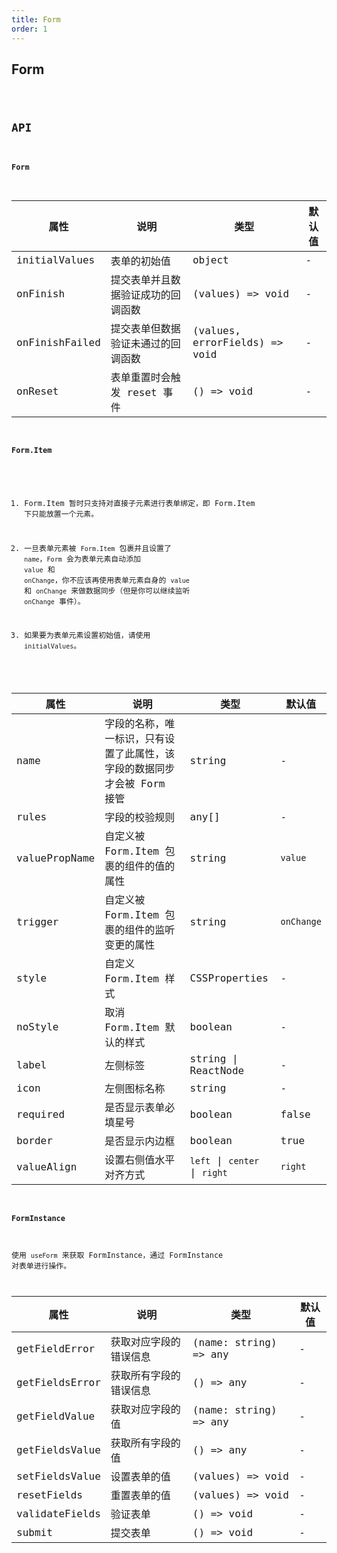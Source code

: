 ```yaml
---
title: Form
order: 1
---
```


## Form

<code src="./form/index.tsx" />

## API

#### Form

| 属性           | 说明                               | 类型                          | 默认值 |
| -------------- | ---------------------------------- | ----------------------------- | ------ |
| initialValues  | 表单的初始值                       | object                        | -      |
| onFinish       | 提交表单并且数据验证成功的回调函数 | (values) => void              | -      |
| onFinishFailed | 提交表单但数据验证未通过的回调函数 | (values, errorFields) => void | -      |
| onReset        | 表单重置时会触发 reset 事件        | () => void                    | -      |

#### Form.Item

1. Form.Item 暂时只支持对直接子元素进行表单绑定，即 Form.Item 下只能放置一个元素。

2. 一旦表单元素被 `Form.Item` 包裹并且设置了 `name`，`Form` 会为表单元素自动添加 `value` 和 `onChange`，你不应该再使用表单元素自身的 `value` 和 `onChange` 来做数据同步（但是你可以继续监听 `onChange` 事件）。

3. 如果要为表单元素设置初始值，请使用 `initialValues`。

| 属性 | 说明 | 类型 | 默认值 |
| --- | --- | --- | --- |
| name | 字段的名称，唯一标识，只有设置了此属性，该字段的数据同步才会被 Form 接管 | string | - |
| rules | 字段的校验规则 | any[] | - |
| valuePropName | 自定义被 Form.Item 包裹的组件的值的属性 | string | `value` |
| trigger | 自定义被 Form.Item 包裹的组件的监听变更的属性 | string | `onChange` |
| style | 自定义 Form.Item 样式 | CSSProperties | - |
| noStyle | 取消 Form.Item 默认的样式 | boolean | - |
| label | 左侧标签 | string \| ReactNode | - |
| icon | 左侧图标名称 | string | - |
| required | 是否显示表单必填星号 | boolean | false |
| border | 是否显示内边框 | boolean | true |
| valueAlign | 设置右侧值水平对齐方式 | `left` \| `center` \| `right` | `right` |

#### FormInstance

使用 `useForm` 来获取 FormInstance，通过 FormInstance 对表单进行操作。

| 属性           | 说明                   | 类型                  | 默认值 |
| -------------- | ---------------------- | --------------------- | ------ |
| getFieldError  | 获取对应字段的错误信息 | (name: string) => any | -      |
| getFieldsError | 获取所有字段的错误信息 | () => any             | -      |
| getFieldValue  | 获取对应字段的值       | (name: string) => any | -      |
| getFieldsValue | 获取所有字段的值       | () => any             | -      |
| setFieldsValue | 设置表单的值           | (values) => void      | -      |
| resetFields    | 重置表单的值           | (values) => void      | -      |
| validateFields | 验证表单               | () => void            | -      |
| submit         | 提交表单               | () => void            | -      |
